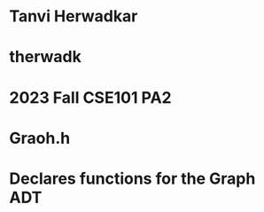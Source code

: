 ####
 # Tanvi Herwadkar
 # therwadk
 # 2023 Fall CSE101 PA2
 # Graoh.h
 # Declares functions for the Graph ADT
####
